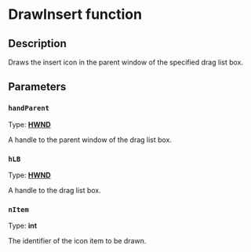 # DrawInsert function

## Description

Draws the insert icon in the parent window of the specified drag list box.

## Parameters

### `handParent`

Type: **[HWND](https://learn.microsoft.com/windows/desktop/WinProg/windows-data-types)**

A handle to the parent window of the drag list box.

### `hLB`

Type: **[HWND](https://learn.microsoft.com/windows/desktop/WinProg/windows-data-types)**

A handle to the drag list box.

### `nItem`

Type: **int**

The identifier of the icon item to be drawn.